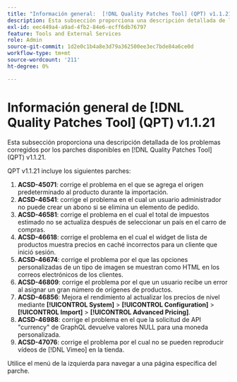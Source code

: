 ```yaml
---
title: "Información general:  [!DNL Quality Patches Tool] (QPT) v1.1.21"
description: Esta subsección proporciona una descripción detallada de los problemas corregidos por los parches disponibles en  [!DNL Quality Patches Tool] (QPT) v1.1.21.
exl-id: eec449a4-a9ad-4fb2-84e6-ecff6db76797
feature: Tools and External Services
role: Admin
source-git-commit: 1d2e0c1b4a8e3d79a362500ee3ec7bde84a6ce0d
workflow-type: tm+mt
source-wordcount: '211'
ht-degree: 0%

---
```


# Información general de [!DNL Quality Patches Tool] (QPT) v1.1.21

Esta subsección proporciona una descripción detallada de los problemas corregidos por los parches disponibles en [!DNL Quality Patches Tool] (QPT) v1.1.21.

QPT v1.1.21 incluye los siguientes parches:

1. **ACSD-45071**: corrige el problema en el que se agrega el origen predeterminado al producto durante la importación.
1. **ACSD-46541**: corrige el problema en el cual un usuario administrador no puede crear un abono si se elimina un elemento de pedido.
1. **ACSD-46581**: corrige el problema en el cual el total de impuestos estimado no se actualiza después de seleccionar un país en el carro de compras.
1. **ACSD-46618**: corrige el problema en el cual el widget de lista de productos muestra precios en caché incorrectos para un cliente que inició sesión.
1. **ACSD-46674**: corrige el problema por el que las opciones personalizadas de un tipo de imagen se muestran como HTML en los correos electrónicos de los clientes.
1. **ACSD-46809**: corrige el problema por el que un usuario recibe un error al asignar un gran número de orígenes de productos.
1. **ACSD-46856**: Mejora el rendimiento al actualizar los precios de nivel mediante **[!UICONTROL System]** > **[!UICONTROL Configuration]** > **[!UICONTROL Import]** > **[!UICONTROL Advanced Pricing]**.
1. **ACSD-46988**: corrige el problema en el que la solicitud de API &quot;currency&quot; de GraphQL devuelve valores NULL para una moneda personalizada.
1. **ACSD-47076**: corrige el problema por el cual no se pueden reproducir vídeos de [!DNL Vimeo] en la tienda.

Utilice el menú de la izquierda para navegar a una página específica del parche.
